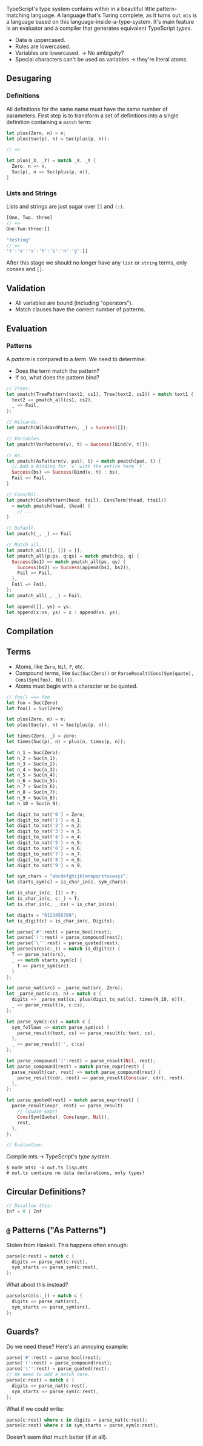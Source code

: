 TypeScript's type system contains within in a beautiful little pattern-matching
language.
A language that's Turing complete, as it turns out.
`mts` is a language based on this language-inside-a-type-system.
It's main feature is an evaluator and a compiler that generates equivalent
TypeScript _types_.

- Data is uppercased.
- Rules are lowercased.
- Variables are lowercased.
  -> No ambiguity?
- Special characters can't be used as variables -> they're literal atoms.

## Desugaring

### Definitions

All definitions for the same name must have the same number of parameters.
First step is to transform a set of definitions into a single definition
containing a `match` term:

```rust
let plus(Zero, n) = n;
let plus(Suc(p), n) = Suc(plus(p, n));

// =>

let plus(_X, _Y) = match _X, _Y {
  Zero, n => n,
  Suc(p), n => Suc(plus(p, n)),
}
```

### Lists and Strings

Lists and strings are just sugar over `[]` and `(:)`.

```rust
[One, Two, three]
// =>
One:Two:three:[]

"testing"
// =>
't':'e':'s':'t':'i':'n':'g':[]
```

After this stage we should no longer have any `list` or `string` terms, only
conses and `[]`.

## Validation

- All variables are bound (including "operators").
- Match clauses have the correct number of patterns.

## Evaluation

### Patterns

A _pattern_ is compared to a _term_.
We need to determine:

- Does the term match the pattern?
- If so, what does the pattern bind?

```rust
// Trees.
let pmatch(TreePattern(text1, cs1), Tree(text2, cs2)) = match text1 {
  text2 => pmatch_all(cs1, cs2),
  _ => Fail,
};

// Wilcards.
let pmatch(WildcardPattern, _) = Success([]);

// Variables.
let pmatch(VarPattern(v), t) = Success([Bind(v, t)]);

// As.
let pmatch(AsPattern(v, pat), t) = match pmatch(pat, t) {
  // Add a binding for `v` with the entire term `t`.
  Success(bs) => Success(Bind(v, t) : bs),
  Fail => Fail,
}

// Cons/Nil.
let pmatch(ConsPattern(head, tail), ConsTerm(thead, ttail))
  = match pmatch(head, thead) {
    // ...
}

// Default.
let pmatch(_, _) => Fail

// Match all.
let pmatch_all([], []) = [];
let pmatch_all(p:ps, q:qs) = match pmatch(p, q) {
  Success(bs1) => match pmatch_all(ps, qs) {
    Success(bs2) => Success(append(bs1, bs2)),
    Fail => Fail,
  },
  Fail => Fail,
};
let pmatch_all(_, _) = Fail;

let append([], ys) = ys;
let append(x:xs, ys) = x : append(xs, ys);
```

## Compilation

## Terms

- Atoms, like `Zero`, `Nil`, `F`, etc.
- Compound terms, like `Suc(Suc(Zero))` or `ParseResult(Cons(Sym(quote), Cons(Sym(foo), Nil)))`.
- Atoms must begin with a character or be quoted.

```rust
// foo() === foo
let foo = Suc(Zero)
let foo() = Suc(Zero)
```

```rust
let plus(Zero, n) = n;
let plus(Suc(p), n) = Suc(plus(p, n));

let times(Zero, _) = zero;
let times(Suc(p), n) = plus(n, times(p, n));

let n_1 = Suc(Zero);
let n_2 = Suc(n_1);
let n_3 = Suc(n_2);
let n_4 = Suc(n_3);
let n_5 = Suc(n_4);
let n_6 = Suc(n_5);
let n_7 = Suc(n_6);
let n_8 = Suc(n_7);
let n_9 = Suc(n_8);
let n_10 = Suc(n_9);

let digit_to_nat('0') = Zero;
let digit_to_nat('1') = n_1;
let digit_to_nat('2') = n_2;
let digit_to_nat('3') = n_3;
let digit_to_nat('4') = n_4;
let digit_to_nat('5') = n_5;
let digit_to_nat('6') = n_6;
let digit_to_nat('7') = n_7;
let digit_to_nat('8') = n_8;
let digit_to_nat('9') = n_9;

let sym_chars = "abcdefghijklmnopqrstuvwxyz";
let starts_sym(c) = is_char_in(c, sym_chars);

let is_char_in(c, []) = F;
let is_char_in(c, c:_) = T;
let is_char_in(c, _:cs) = is_char_in(cs);

let digits = "0123456789";
let is_digit(c) = is_char_in(c, Digits);

let parse('#':rest) = parse_bool(rest);
let parse('(':rest) = parse_compound(rest);
let parse('\'':rest) = parse_quoted(rest);
let parse(src@(c:_)) = match is_digit(c) {
  T => parse_nat(src),
  _ => match starts_sym(c) {
    T => parse_sym(src),
  }
};

let parse_nat(src) = _parse_nat(src, Zero);
let _parse_nat(c:cs, n) = match c {
  digits => _parse_nat(cs, plus(digit_to_nat(c), times(N_10, n))),
  _ => parse_result(n, c:cs),
};

let parse_sym(c:cs) = match c {
  sym_follows => match parse_sym(cs) {
    parse_result(text, cs) => parse_result(c:text, cs),
  },
  _ => parse_result('', c:cs)
};

let parse_compound(')':rest) = parse_result(Nil, rest);
let parse_compound(rest) = match parse_expr(rest) {
  parse_result(car, rest) => match parse_compound(rest) {
    parse_result(cdr, rest) => parse_result(Cons(car, cdr), rest),
  },
};

let parse_quoted(rest) = match parse_expr(rest) {
  parse_result(expr, rest) => parse_result(
    // (quote expr)
    Cons(Sym(Quote), Cons(expr, Nil)),
    rest,
  ),
};

// Evaluation.
```

Compile mts -> TypeScript's _type system_.

```shell
$ node mtsc -o out.ts lisp.mts
# out.ts contains no data declarations, only types!
```

## Circular Definitions?

```rust
// Disallow this:
Inf = 0 | Inf
```

## `@` Patterns ("As Patterns")

Stolen from Haskell.
This happens often enough:

```rust
parse(c:rest) = match c {
  digits => parse_nat(c:rest),
  sym_starts => parse_sym(c:rest),
};
```

What about this instead?

```rust
parse(src@(c:_)) = match c {
  digits => parse_nat(src),
  sym_starts => parse_sym(src),
};
```

## Guards?

Do we need these?
Here's an annoying example:

```rust
parse('#':rest) = parse_bool(rest);
parse('(':rest) = parse_compound(rest);
parse('\'':rest) = parse_quoted(rest);
// We need to add a match here.
parse(c:rest) = match c {
  digits => parse_nat(c:rest),
  sym_starts => parse_sym(c:rest),
};
```

What if we could write:

```rust
parse(c:rest) where c in digits = parse_nat(c:rest);
parse(c:rest) where c in sym_starts = parse_sym(c:rest);
```

Doesn't seem _that_ much better (if at all).
